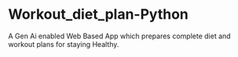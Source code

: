 # Workout_diet_plan-Python
A Gen Ai enabled Web Based App which prepares complete diet and workout plans for staying Healthy.
